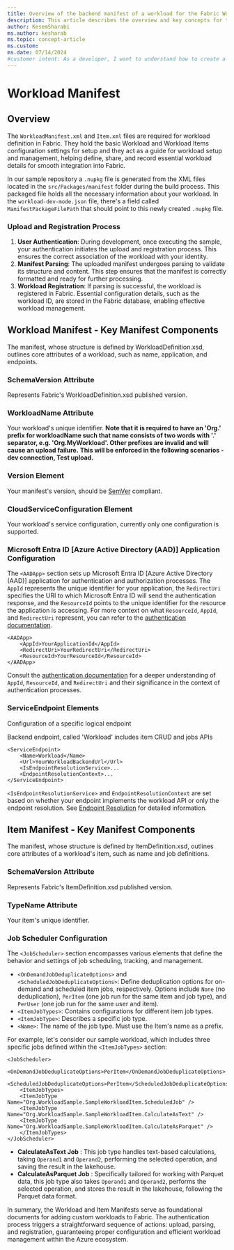 ```yaml
---
title: Overview of the backend manifest of a workload for the Fabric Workload Development Kit
description: This article describes the overview and key concepts for the backend manifest definition.
author: KesemSharabi
ms.author: kesharab
ms.topic: concept-article
ms.custom:
ms.date: 07/14/2024
#customer intent: As a developer, I want to understand how to create a backend manifest for a customized Fabric workload so that I can create customized user experiences.
---
```


# Workload Manifest
## Overview

The `WorkloadManifest.xml` and `Item.xml` files are required for workload definition in Fabric. They hold the basic Workload and Workload Items configuration settings for setup and they act as a guide for workload setup and management, helping define, share, and record essential workload details for smooth integration into Fabric.

In our sample repository a `.nupkg` file is generated from the XML files located in the `src/Packages/manifest` folder during the build process. This packaged file holds all the necessary information about your workload. In the `workload-dev-mode.json` file, there's a field called `ManifestPackageFilePath` that should point to this newly created `.nupkg` file.

### Upload and Registration Process 
1. **User Authentication**: During development, once executing the sample, your authentication initiates the upload and registration process. This ensures the correct association of the workload with your identity. 
2. **Manifest Parsing**: The uploaded manifest undergoes parsing to validate its structure and content. This step ensures that the manifest is correctly formatted and ready for further processing. 
3. **Workload Registration**: If parsing is successful, the workload is registered in Fabric. Essential configuration details, such as the workload ID, are stored in the Fabric database, enabling effective workload management.

## Workload Manifest - Key Manifest Components

The manifest, whose structure is defined by WorkloadDefinition.xsd, outlines core attributes of a workload, such as name, application, and endpoints. 

### SchemaVersion Attribute
Represents Fabric's WorkloadDefinition.xsd published version.

### WorkloadName Attribute
Your workload's unique identifier.
**Note that it is required to have an 'Org.' prefix for workloadName such that name consists of two words with '.' separator, e.g. 'Org.MyWorkload'. Other prefixes are invalid and will cause an upload failure.**
**This will be enforced in the following scenarios - dev connection, Test upload.**

### Version Element
Your manifest's version, should be [SemVer](https://semver.org/) compliant.

### CloudServiceConfiguration Element
Your workload's service configuration, currently only one configuration is supported.

### Microsoft Entra ID [Azure Active Directory (AAD)] Application Configuration

The `<AADApp>` section sets up Microsoft Entra ID [Azure Active Directory (AAD)] application for authentication and authorization processes. The `AppId` represents the unique identifier for your application, the `RedirectUri` specifies the URI to which Microsoft Entra ID will send the authentication response, and the `ResourceId` points to the unique identifier for the resource the application is accessing. For more context on what `ResourceId`, `AppId`, and `RedirectUri` represent, you can refer to the [authentication documentation](./authentication-concept.md).

```
<AADApp>
    <AppId>YourApplicationId</AppId>
    <RedirectUri>YourRedirectUri</RedirectUri>
    <ResourceId>YourResourceId</ResourceId>
</AADApp>
```

Consult the [authentication documentation](./authentication-concept.md) for a deeper understanding of `AppId`, `ResourceId`, and `RedirectUri` and their significance in the context of authentication processes.

### ServiceEndpoint Elements

Configuration of a specific logical endpoint

Backend endpoint, called 'Workload' includes item CRUD and jobs APIs
```
<ServiceEndpoint>
    <Name>Workload</Name>
    <Url>YourWorkloadBackendUrl</Url>
    <IsEndpointResolutionService>...
    <EndpointResolutionContext>...
</ServiceEndpoint>
```

`<IsEndpointResolutionService>` and `EndpointResolutionContext`  are set based on whether your endpoint implements the workload API or only the endpoint resolution. See [Endpoint Resolution](/rest/api/fabric/workload/workloadapi/endpoint-resolution) for detailed information.


## Item Manifest - Key Manifest Components

The manifest, whose structure is defined by ItemDefinition.xsd, outlines core attributes of a workload's item, such as name and job definitions.

### SchemaVersion Attribute
Represents Fabric's ItemDefinition.xsd published version.

### TypeName Attribute
Your item's unique identifier.

### Job Scheduler Configuration

The `<JobScheduler>` section encompasses various elements that define the behavior and settings of job scheduling, tracking, and management. 
- `<OnDemandJobDeduplicateOptions>` and `<ScheduledJobDeduplicateOptions>`: Define deduplication options for on-demand and scheduled item jobs, respectively. Options include `None` (no deduplication), `PerItem` (one job run for the same item and job type), and `PerUser` (one job run for the same user and item). 
- `<ItemJobTypes>`: Contains configurations for different item job types. 
- `<ItemJobType>`: Describes a specific job type. 
- `<Name>`: The name of the job type. Must use the Item's name as a prefix. 

For example, let's consider our sample workload, which includes three specific jobs defined within the `<ItemJobTypes>` section:

```
<JobScheduler>
    <OnDemandJobDeduplicateOptions>PerItem</OnDemandJobDeduplicateOptions>
    <ScheduledJobDeduplicateOptions>PerItem</ScheduledJobDeduplicateOptions>
    <ItemJobTypes>
    <ItemJobType Name="Org.WorkloadSample.SampleWorkloadItem.ScheduledJob" />
    <ItemJobType Name="Org.WorkloadSample.SampleWorkloadItem.CalculateAsText" />
    <ItemJobType Name="Org.WorkloadSample.SampleWorkloadItem.CalculateAsParquet" />
    </ItemJobTypes>
</JobScheduler>
```

 
- **CalculateAsText Job** : This job type handles text-based calculations, taking `Operand1` and `Operand2`, performing the selected operation, and saving the result in the lakehouse. 
- **CalculateAsParquet Job** : Specifically tailored for working with Parquet data, this job type also takes `Operand1` and `Operand2`, performs the selected operation, and stores the result in the lakehouse, following the Parquet data format.

In summary, the Workload and Item Manifests serve as foundational documents for adding custom workloads to Fabric.
The authentication process triggers a straightforward sequence of actions: upload, parsing, and registration, guaranteeing proper configuration and efficient workload management within the Azure ecosystem.
